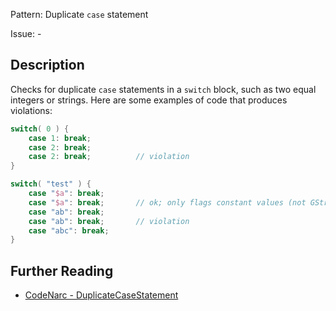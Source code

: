 Pattern: Duplicate `case` statement

Issue: -

## Description

Checks for duplicate `case` statements in a `switch` block, such as two equal integers or strings. Here are some examples of code that produces violations:

``` groovy
switch( 0 ) {
    case 1: break;
    case 2: break;
    case 2: break;          // violation
}

switch( "test" ) {
    case "$a": break;
    case "$a": break;       // ok; only flags constant values (not GStrings)
    case "ab": break;
    case "ab": break;       // violation
    case "abc": break;
}
```

## Further Reading

* [CodeNarc - DuplicateCaseStatement](https://codenarc.github.io/CodeNarc/codenarc-rules-basic.html#duplicatecasestatement-rule)